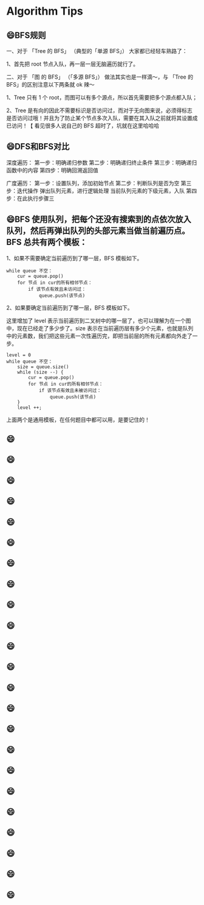 # Algorithm Tips


## :smile:BFS规则
一、对于 「Tree 的 BFS」 （典型的「单源 BFS」） 大家都已经轻车熟路了：

1、首先把 root 节点入队，再一层一层无脑遍历就行了。

二、对于 「图 的 BFS」 （「多源 BFS」） 做法其实也是一样滴～，与 「Tree 的 BFS」的区别注意以下两条就 ok 辣～

1、Tree 只有 1 个 root，而图可以有多个源点，所以首先需要把多个源点都入队；

2、Tree 是有向的因此不需要标识是否访问过，而对于无向图来说，必须得标志是否访问过哦！并且为了防止某个节点多次入队，需要在其入队之前就将其设置成已访问！【 看见很多人说自己的 BFS 超时了，坑就在这里哈哈哈

## :smile:DFS和BFS对比
深度遍历： 第一步：明确递归参数 第二步：明确递归终止条件 第三步：明确递归函数中的内容 第四步：明确回溯返回值

广度遍历： 第一步：设置队列，添加初始节点 第二步：判断队列是否为空 第三步：迭代操作 弹出队列元素，进行逻辑处理 当前队列元素的下级元素，入队 第四步：在此执行步骤三

## :smile:BFS 使用队列，把每个还没有搜索到的点依次放入队列，然后再弹出队列的头部元素当做当前遍历点。BFS 总共有两个模板：

1、如果不需要确定当前遍历到了哪一层，BFS 模板如下。
```
while queue 不空：
    cur = queue.pop()
    for 节点 in cur的所有相邻节点：
        if 该节点有效且未访问过：
            queue.push(该节点)
```
2、如果要确定当前遍历到了哪一层，BFS 模板如下。

这里增加了 level 表示当前遍历到二叉树中的哪一层了，也可以理解为在一个图中，现在已经走了多少步了。size 表示在当前遍历层有多少个元素，也就是队列中的元素数，我们把这些元素一次性遍历完，即把当前层的所有元素都向外走了一步。
```
level = 0
while queue 不空：
    size = queue.size()
    while (size --) {
        cur = queue.pop()
        for 节点 in cur的所有相邻节点：
            if 该节点有效且未被访问过：
                queue.push(该节点)
    }
    level ++;
```
上面两个是通用模板，在任何题目中都可以用，是要记住的！

## :smile:
## :smile:
## :smile:
## :smile:
## :smile:

## :smile:
## :smile:
## :smile:
## :smile:
## :smile:
## :smile:

## :smile:
## :smile:
## :smile:
## :smile:
## :smile:
## :smile:

## :smile:
## :smile:
## :smile:
## :smile:
## :smile:
## :smile:
